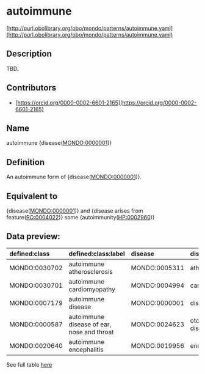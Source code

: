 # autoimmune 

[http://purl.obolibrary.org/obo/mondo/patterns/autoimmune.yaml](http://purl.obolibrary.org/obo/mondo/patterns/autoimmune.yaml)
## Description 

TBD.
## Contributors 
* [https://orcid.org/0000-0002-6601-2165](https://orcid.org/0000-0002-6601-2165) 
## Name 

autoimmune {disease\([MONDO:0000001](http://purl.obolibrary.org/obo/MONDO_0000001)\)}

## Definition 

An autoimmune form of {disease\([MONDO:0000001](http://purl.obolibrary.org/obo/MONDO_0000001)\)}.

## Equivalent to 

{disease\([MONDO:0000001](http://purl.obolibrary.org/obo/MONDO_0000001)\)} and {disease arises from feature\([RO:0004022](http://purl.obolibrary.org/obo/RO_0004022)\)} some {autoimmunity\([HP:0002960](http://purl.obolibrary.org/obo/HP_0002960)\)}

## Data preview: 
| defined:class                                | defined:class:label                        | disease                                      | disease:label                |
|:---------------------------------------------|:-------------------------------------------|:---------------------------------------------|:-----------------------------|
| MONDO:0030702 | autoimmune atherosclerosis                 | MONDO:0005311 | atherosclerosis              |
| MONDO:0030701 | autoimmune cardiomyopathy                  | MONDO:0004994 | cardiomyopathy               |
| MONDO:0007179 | autoimmune disease                         | MONDO:0000001 | disease or disorder          |
| MONDO:0000587 | autoimmune disease of ear, nose and throat | MONDO:0024623 | otorhinolaryngologic disease |
| MONDO:0020640 | autoimmune encephalitis                    | MONDO:0019956 | encephalitis                 |

See full table [here](https://github.com/monarch-initiative/mondo/blob/master/src/patterns/data/matches/autoimmune.tsv) 
